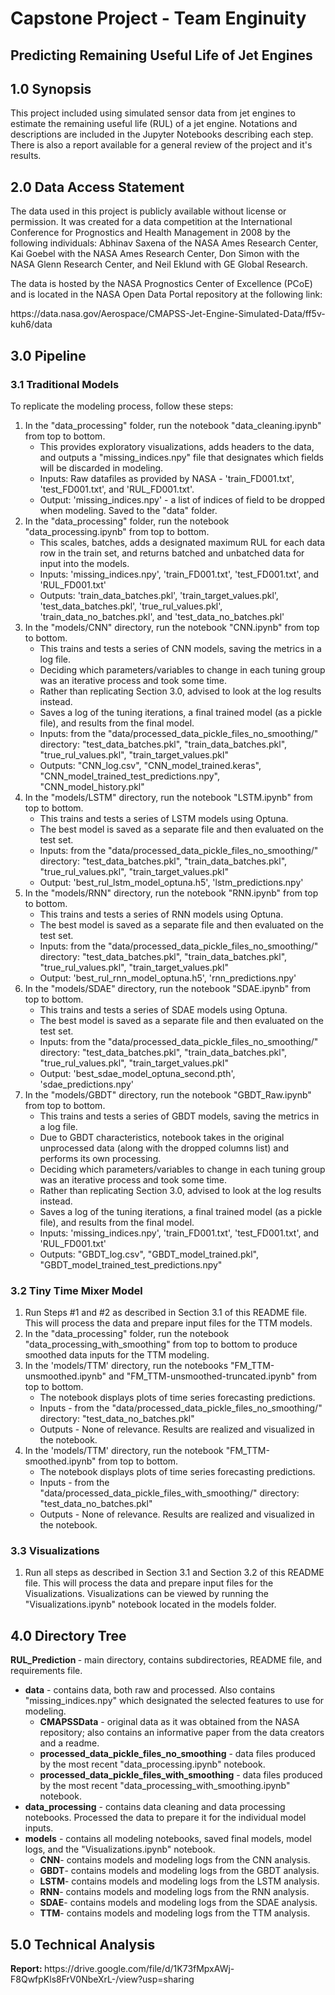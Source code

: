 # Capstone Project - Team Enginuity
## Predicting Remaining Useful Life of Jet Engines

## 1.0 Synopsis
<p>This project included using simulated sensor data from jet engines to estimate the remaining useful life (RUL) of a jet engine. Notations and descriptions are included in the Jupyter Notebooks describing each step. There is also a report available for a general review of the project and it's results.</p>

## 2.0 Data Access Statement
<p>The data used in this project is publicly available without license or permission. It was created for a data competition at the International Conference for Prognostics and Health Management in 2008 by the following individuals: Abhinav Saxena of the NASA Ames Research Center, Kai Goebel with the NASA Ames Research Center, Don Simon with the NASA Glenn Research Center, and Neil Eklund with GE Global Research.</p>
<p>The data is hosted by the NASA Prognostics Center of Excellence (PCoE) and is located in the NASA Open Data Portal repository at the following link:</p>
<p>https://data.nasa.gov/Aerospace/CMAPSS-Jet-Engine-Simulated-Data/ff5v-kuh6/data</p>



## 3.0 Pipeline
### 3.1 Traditional Models
<p>To replicate the modeling process, follow these steps:</p>
<ol>
<li>In the "data_processing" folder, run the notebook "data_cleaning.ipynb" from top to bottom. 
	<ul>
	<li>This provides exploratory visualizations, adds headers to the data, and outputs a "missing_indices.npy" file that designates which fields will be discarded in modeling.</li>
	<li>Inputs: Raw datafiles as provided by NASA - 'train_FD001.txt', 'test_FD001.txt', and 'RUL_FD001.txt'. </li>
	<li>Output: 'missing_indices.npy' - a list of indices of field to be dropped when modeling. Saved to the "data" folder.</li>
	</ul>
</li>
<li>In the "data_processing" folder, run the notebook "data_processing.ipynb" from top to bottom.
	<ul>
	<li>This scales, batches, adds a designated maximum RUL for each data row in the train set, and returns batched and unbatched data for input into the models.</li>
	<li>Inputs: 'missing_indices.npy', 'train_FD001.txt', 'test_FD001.txt', and 'RUL_FD001.txt'</li>
	<li>Outputs: 'train_data_batches.pkl', 'train_target_values.pkl', 'test_data_batches.pkl', 'true_rul_values.pkl', 'train_data_no_batches.pkl', and 'test_data_no_batches.pkl'</li>
	</ul>
</li>
<li>In the "models/CNN" directory, run the notebook "CNN.ipynb" from top to bottom.
	<ul>
	<li>This trains and tests a series of CNN models, saving the metrics in a log file.</li>
	<li>Deciding which parameters/variables to change in each tuning group was an iterative process and took some time.</li>
	<li>Rather than replicating Section 3.0, advised to look at the log results instead.</li>
	<li>Saves a log of the tuning iterations, a final trained model (as a pickle file), and results from the final model.</li>
	<li>Inputs: from the "data/processed_data_pickle_files_no_smoothing/" directory: "test_data_batches.pkl", "train_data_batches.pkl", "true_rul_values.pkl", "train_target_values.pkl" </li>
	<li>Outputs: "CNN_log.csv", "CNN_model_trained.keras", "CNN_model_trained_test_predictions.npy", "CNN_model_history.pkl"</li>
	</ul>
</li>
<li>In the "models/LSTM" directory, run the notebook "LSTM.ipynb" from top to bottom.
	<ul>
	<li>This trains and tests a series of LSTM models using Optuna.</li>
	<li>The best model is saved as a separate file and then evaluated on the test set.</li>
	<li>Inputs: from the "data/processed_data_pickle_files_no_smoothing/" directory: "test_data_batches.pkl", "train_data_batches.pkl", "true_rul_values.pkl", "train_target_values.pkl" </li>
	<li>Output: 'best_rul_lstm_model_optuna.h5', 'lstm_predictions.npy'</li>
	</ul>
</li>
<li>In the "models/RNN" directory, run the notebook "RNN.ipynb" from top to bottom.
	<ul>
	<li>This trains and tests a series of RNN models using Optuna.</li>
	<li>The best model is saved as a separate file and then evaluated on the test set.</li>
	<li>Inputs: from the "data/processed_data_pickle_files_no_smoothing/" directory: "test_data_batches.pkl", "train_data_batches.pkl", "true_rul_values.pkl", "train_target_values.pkl" </li>
	<li>Output: 'best_rul_rnn_model_optuna.h5', 'rnn_predictions.npy'</li>
	</ul>
</li>
<li>In the "models/SDAE" directory, run the notebook "SDAE.ipynb" from top to bottom.
	<ul>
	<li>This trains and tests a series of SDAE models using Optuna.</li>
	<li>The best model is saved as a separate file and then evaluated on the test set.</li>
	<li>Inputs: from the "data/processed_data_pickle_files_no_smoothing/" directory: "test_data_batches.pkl", "train_data_batches.pkl", "true_rul_values.pkl", "train_target_values.pkl" </li>
	<li>Output: 'best_sdae_model_optuna_second.pth', 'sdae_predictions.npy'</li>
	</ul>
</li>
<li>In the "models/GBDT" directory, run the notebook "GBDT_Raw.ipynb" from top to bottom.
	<ul>
	<li>This trains and tests a series of GBDT models, saving the metrics in a log file.</li>
	<li>Due to GBDT characteristics, notebook takes in the original unprocessed data (along with the dropped columns list) and performs its own processing.</li>
	<li>Deciding which parameters/variables to change in each tuning group was an iterative process and took some time.</li>
	<li>Rather than replicating Section 3.0, advised to look at the log results instead.</li>
	<li>Saves a log of the tuning iterations, a final trained model (as a pickle file), and results from the final model.</li>
	<li>Inputs: 'missing_indices.npy', 'train_FD001.txt', 'test_FD001.txt', and 'RUL_FD001.txt'</li>
	<li>Outputs: "GBDT_log.csv", "GBDT_model_trained.pkl", "GBDT_model_trained_test_predictions.npy"</li>
	</ul>
</li>
</ol>

### 3.2 Tiny Time Mixer Model
<ol>
<li>
Run Steps #1 and #2 as described in Section 3.1 of this README file. This will process the data and prepare input files for the TTM models.
</li>
<li>
In the "data_processing" folder, run the notebook "data_processing_with_smoothing" from top to bottom to produce smoothed data inputs for the TTM modeling.
</li>
<li>In the 'models/TTM' directory, run the notebooks "FM_TTM-unsmoothed.ipynb" and "FM_TTM-unsmoothed-truncated.ipynb" from top to bottom.
	<ul>
	<li>The notebook displays plots of time series forecasting predictions.</li>
	<li>Inputs - from the "data/processed_data_pickle_files_no_smoothing/" directory: "test_data_no_batches.pkl" </li>
	<li>Outputs - None of relevance. Results are realized and visualized in the notebook.</li>
	</ul>
</li>
<li>In the 'models/TTM' directory, run the notebook "FM_TTM-smoothed.ipynb" from top to bottom.
	<ul>
	<li>The notebook displays plots of time series forecasting predictions.</li>
	<li>Inputs - from the "data/processed_data_pickle_files_with_smoothing/" directory: "test_data_no_batches.pkl" </li>
	<li>Outputs - None of relevance. Results are realized and visualized in the notebook.</li>
	</ul>
</li>
</ol>


### 3.3 Visualizations
<ol>
<li>
Run all steps as described in Section 3.1 and Section 3.2 of this README file. This will process the data and prepare input files for the Visualizations. Visualizations can be viewed by running the "Visualizations.ipynb" notebook located in the models folder. 
</li>
</ol>




## 4.0 Directory Tree
<p>
<strong>RUL_Prediction </strong> - main directory, contains subdirectories, README file, and requirements file.

<ul>
	<li><strong>data</strong> - contains data, both raw and processed. Also contains "missing_indices.npy" which designated the selected features to use for modeling.
		<ul>
			<li><strong>CMAPSSData</strong> - original data as it was obtained from the NASA repository; also contains an informative paper from the data creators and a readme.</li>
			<li><strong>processed_data_pickle_files_no_smoothing</strong> - data files produced by the most recent "data_processing.ipynb" notebook.</li>
			<li><strong>processed_data_pickle_files_with_smoothing</strong> - data files produced by the most recent "data_processing_with_smoothing.ipynb" notebook.</li>
		</ul>
	</li>
	<li><strong>data_processing</strong> - contains data cleaning and data processing notebooks. Processed the data to prepare it for the individual model inputs.</li>
	<li><strong>models</strong> - contains all modeling notebooks, saved final models, model logs, and the "Visualizations.ipynb" notebook. 
		<ul>
			<li><strong>CNN</strong>- contains models and modeling logs from the CNN analysis. </li>
			<li><strong>GBDT</strong>- contains models and modeling logs from the GBDT analysis. </li>
			<li><strong>LSTM</strong>- contains models and modeling logs from the LSTM analysis. </li>
			<li><strong>RNN</strong>- contains models and modeling logs from the RNN analysis. </li>
			<li><strong>SDAE</strong>- contains models and modeling logs from the SDAE analysis. </li>
			<li><strong>TTM</strong>- contains models and modeling logs from the TTM analysis. </li>
		</ul>
	</li>
</ul>
</p>


## 5.0 Technical Analysis
<p>
<strong>Report: </strong> https://drive.google.com/file/d/1K73fMpxAWj-F8QwfpKls8FrV0NbeXrL-/view?usp=sharing
</p>